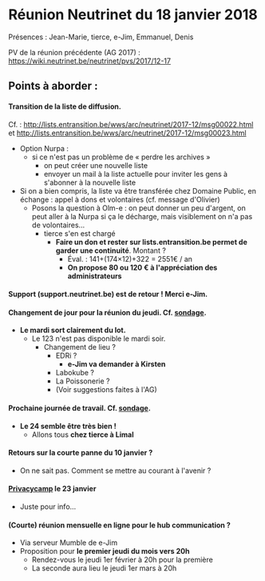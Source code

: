 <!-- TITLE: 01/18 (Membres)  -->
<!-- SUBTITLE: Réunion des membres -->
# Réunion Neutrinet du 18 janvier 2018

Présences : Jean-Marie, tierce, e-Jim, Emmanuel, Denis

PV de la réunion précédente (AG 2017) : https://wiki.neutrinet.be/neutrinet/pvs/2017/12-17

## Points à aborder :


#### Transition de la liste de diffusion. 
Cf. : http://lists.entransition.be/wws/arc/neutrinet/2017-12/msg00022.html et http://lists.entransition.be/wws/arc/neutrinet/2017-12/msg00023.html
  * Option Nurpa :
    * si ce n'est pas un problème de « perdre les archives »
      * on peut créer une nouvelle liste
      * envoyer un mail à la liste actuelle pour inviter les gens à s'abonner à la nouvelle liste
  * Si on a bien compris, la liste va être transférée chez Domaine Public, en échange : appel à dons et volontaires (cf. message d'Olivier)
    * Posons la question à Olm-e : on peut donner un peu d'argent, on peut aller à la Nurpa si ça le décharge, mais visiblement on n'a pas de volontaires… 
      * tierce s'en est chargé
        * **Faire un don et rester sur lists.entransition.be permet de garder une continuité**. Montant ? 
          * Éval. : 141+(174×12)+322 = 2551€ / an
          * **On propose 80 ou 120 € à l'appréciation des administrateurs**


#### Support (support.neutrinet.be) est de retour ! Merci e-Jim.


#### Changement de jour pour la réunion du jeudi. Cf. [sondage](https://framadate.org/a64P2knLoPbwE6pq).
  * __Le mardi sort clairement du lot.__
    * Le 123 n'est pas disponible le mardi soir.
      * Changement de lieu ? 
        * EDRi ? 
          * __e-Jim va demander à Kirsten__
        * Labokube ?
        * La Poissonerie ?
        * (Voir suggestions faites à l'AG)


#### Prochaine journée de travail. Cf. [sondage](https://framadate.org/8DEOud7PRdIcxVQt).
  * **Le 24 semble être très bien !**
    * Allons tous **chez tierce à Limal**


#### Retours sur la courte panne du 10 janvier ?
  * On ne sait pas. Comment se mettre au courant à l'avenir ?


#### [Privacycamp](https://privacycamp.eu/) le 23 janvier
  * Juste pour info…


#### (Courte) réunion mensuelle en ligne pour le hub communication ?
  * Via serveur Mumble de e-Jim
  * Proposition pour **le premier jeudi du mois vers 20h**
    *   Rendez-vous le jeudi 1er février à 20h pour la première
    *   La seconde aura lieu le jeudi 1er mars à 20h